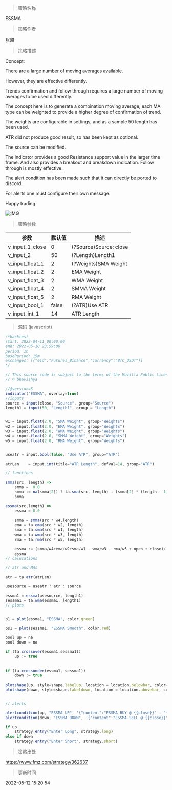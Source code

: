 
> 策略名称

ESSMA

> 策略作者

张超

> 策略描述

Concept:

There are a large number of moving averages available.

However, they are effective differently.

Trends confirmation and follow through requires a large number of moving averages to be used differently.

The concept here is to generate a combination moving average, each MA type can be weighted to provide a higher degree of confirmation of trend.

The weights are configurable in settings, and as a sample 50 length has been used.

ATR did not produce good result, so has been kept as optional.

The source can be modified.


The indicator provides a good Resistance support value in the larger time frame. And also provides a breakout and breakdown indication. Follow through is mostly effective.

The alert condition has been made such that it can directly be ported to discord.

For alerts one must configure their own message.

Happy trading.

 ![IMG](https://www.fmz.com/upload/asset/1c0cc53861912eb84cc.png) 

> 策略参数



|参数|默认值|描述|
|----|----|----|
|v_input_1_close|0|(?Source)Source: close|high|low|open|hl2|hlc3|hlcc4|ohlc4|
|v_input_2|50|(?Length)Length1|
|v_input_float_1|2|(?Weights)SMA Weight|
|v_input_float_2|2|EMA Weight|
|v_input_float_3|2|WMA Weight|
|v_input_float_4|2|SMMA Weight|
|v_input_float_5|2|RMA Weight|
|v_input_bool_1|false|(?ATR)Use ATR|
|v_input_int_1|14|ATR Length|


> 源码 (javascript)

``` javascript
/*backtest
start: 2022-04-11 00:00:00
end: 2022-05-10 23:59:00
period: 1h
basePeriod: 15m
exchanges: [{"eid":"Futures_Binance","currency":"BTC_USDT"}]
*/

// This source code is subject to the terms of the Mozilla Public License 2.0 at https://mozilla.org/MPL/2.0/
// © bhavishya

//@version=5
indicator("ESSMA", overlay=true)
//inputs
source = input(close, "Source", group="Source")
length1 = input(50, "Length1", group = "Length")


w1 = input.float(2.0, "SMA Weight", group="Weights")
w2 = input.float(2.0, "EMA Weight", group="Weights")
w3 = input.float(2.0, "WMA Weight", group="Weights")
w4 = input.float(2.0, "SMMA Weight", group="Weights")
w5 = input.float(2.0, "RMA Weight", group="Weights")


useatr = input.bool(false, "Use ATR", group="ATR")

atrLen    = input.int(title="ATR Length", defval=14, group="ATR")

// functions

smma(src, length) =>
	smma =  0.0
	smma := na(smma[2]) ? ta.sma(src, length) : (smma[2] * (length - 1) + src) / length
	smma

essma(src,length) => 
    essma = 0.0
    
    smma = smma(src * w4,length) 
    ema = ta.ema(src * w2, length) 
    sma = ta.sma(src * w1, length) 
    wma = ta.wma(src * w3, length) 
    rma = ta.rma(src * w5, length) 
    
    essma := (smma/w4+ema/w2+sma/w1 - wma/w3 - rma/w5 + open + close)/(3) 
    essma
// calucations

// atr and MAs

atr = ta.atr(atrLen)

usesource = useatr ? atr : source

essma1 = essma(usesource, length1)
sessma1 = ta.wma(essma1, length1)
// plots


p1 = plot(essma1, "ESSMA", color.green)

ps1 = plot(sessma1, "ESSMA Smooth", color.red)

bool up = na
bool down = na

if (ta.crossover(essma1,sessma1))
    up := true
    
    
if (ta.crossunder(essma1, sessma1))
    down := true
    
plotshape(up, style=shape.labelup, location = location.belowbar, color=color.lime, text="B", textcolor=color.black)
plotshape(down, style=shape.labeldown, location = location.abovebar, color=color.orange, text="S", textcolor=color.black)


// alerts

alertcondition(up, "ESSMA UP", '{"content":"ESSMA BUY @ {{close}}" : "{{ticker}} int : {{interval}} - essma : {{plot_0}} / sessma {{plot_1}}"}')
alertcondition(down, "ESSMA DOWN", '{"content":"ESSMA SELL @ {{close}}" : "{{ticker}} int : {{interval}} -  essma :{{plot_0}} /sessma : {{plot_1}}"}')

if up
    strategy.entry("Enter Long", strategy.long)
else if down
    strategy.entry("Enter Short", strategy.short)
```

> 策略出处

https://www.fmz.com/strategy/362637

> 更新时间

2022-05-12 15:20:54
